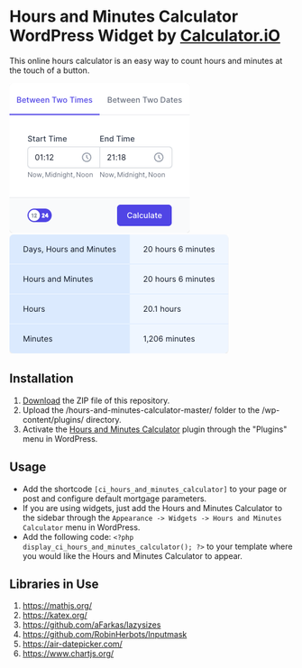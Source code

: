# Hours and Minutes Calculator WordPress Widget by [Calculator.iO](https://www.calculator.io/ "Calculator.iO Homepage")

This online hours calculator is an easy way to count hours and minutes at the touch of a button.

![Hours and Minutes Calculator Input Form](/assets/images/screenshot-1.png "Hours and Minutes Calculator Input Form")
![Hours and Minutes Calculator Calculation Results](/assets/images/screenshot-2.png "Hours and Minutes Calculator Calculation Results")

## Installation

1. [Download](https://github.com/pub-calculator-io/age-calculator/archive/refs/heads/master.zip) the ZIP file of this repository.
2. Upload the /hours-and-minutes-calculator-master/ folder to the /wp-content/plugins/ directory.
3. Activate the [Hours and Minutes Calculator](https://www.calculator.io/hours-and-minutes-calculator/ "Hours and Minutes Calculator Homepage") plugin through the "Plugins" menu in WordPress.

## Usage
* Add the shortcode `[ci_hours_and_minutes_calculator]` to your page or post and configure default mortgage parameters.
* If you are using widgets, just add the Hours and Minutes Calculator to the sidebar through the `Appearance -> Widgets -> Hours and Minutes Calculator` menu in WordPress.
* Add the following code: `<?php display_ci_hours_and_minutes_calculator(); ?>` to your template where you would like the Hours and Minutes Calculator to appear.

## Libraries in Use
1. https://mathjs.org/
2. https://katex.org/
3. https://github.com/aFarkas/lazysizes
4. https://github.com/RobinHerbots/Inputmask
5. https://air-datepicker.com/
6. https://www.chartjs.org/
